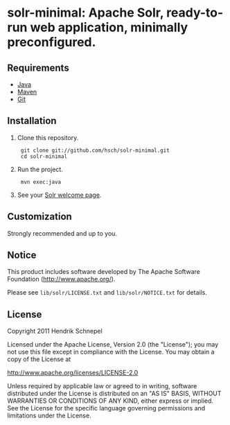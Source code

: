 solr-minimal: Apache Solr, ready-to-run web application, minimally preconfigured.
=================================================================================

Requirements
------------

* [Java](http://java.oracle.com)
* [Maven](http://maven.apache.org/)
* [Git](http://git-scm.com/)


Installation
-------------

1. Clone this repository.

        git clone git://github.com/hsch/solr-minimal.git
        cd solr-minimal

2. Run the project.

        mvn exec:java

3. See your [Solr welcome page](http://localhost:8983).


Customization
-------------

Strongly recommended and up to you.


Notice
------

This product includes software developed by
The Apache Software Foundation (http://www.apache.org/).

Please see `lib/solr/LICENSE.txt` and `lib/solr/NOTICE.txt` for details.

License
-------

Copyright 2011 Hendrik Schnepel

Licensed under the Apache License, Version 2.0 (the "License");
you may not use this file except in compliance with the License.
You may obtain a copy of the License at

  http://www.apache.org/licenses/LICENSE-2.0

Unless required by applicable law or agreed to in writing, software
distributed under the License is distributed on an "AS IS" BASIS,
WITHOUT WARRANTIES OR CONDITIONS OF ANY KIND, either express or implied.
See the License for the specific language governing permissions and
limitations under the License.
